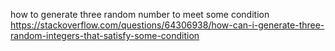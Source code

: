 
how to generate three random number to meet some condition
https://stackoverflow.com/questions/64306938/how-can-i-generate-three-random-integers-that-satisfy-some-condition

